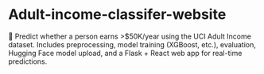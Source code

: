 # Adult-income-classifer-website
🚀 Predict whether a person earns >$50K/year using the UCI Adult Income dataset. Includes preprocessing, model training (XGBoost, etc.), evaluation, Hugging Face model upload, and a Flask + React web app for real-time predictions.
